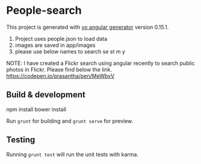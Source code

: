 # People-search

This project is generated with [yo angular generator](https://github.com/yeoman/generator-angular)
version 0.15.1.

1. Project uses people.json to load data
2. images are saved in app/images
3. please use below names to search
se
st
m
y

NOTE: I have created a Flickr search using angular recently to search public photos in Flickr.  Please find below the link.
https://codepen.io/prasantha/pen/MeWbvV


## Build & development

npm install
bower install

Run `grunt` for building and `grunt serve` for preview.

## Testing

Running `grunt test` will run the unit tests with karma.


